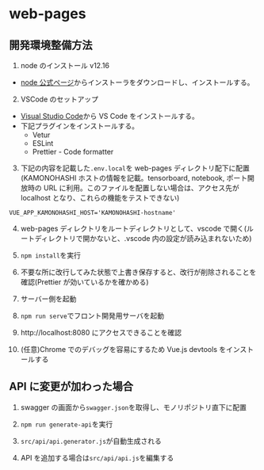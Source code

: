 # web-pages

## 開発環境整備方法

1. node のインストール v12.16

- [node 公式ページ](https://nodejs.org/ja/download/)からインストーラをダウンロードし、インストールする。

2. VSCode のセットアップ

- [Visual Studio Code](https://azure.microsoft.com/ja-jp/products/visual-studio-code/)から VS Code をインストールする。
- 下記プラグインをインストールする。
  - Vetur
  - ESLint
  - Prettier - Code formatter

3. 下記の内容を記載した`.env.local`を web-pages ディレクトリ配下に配置(KAMONOHASHI ホストの情報を記載。tensorboard, notebook, ポート開放時の URL に利用。このファイルを配置しない場合は、アクセス先が localhost となり、これらの機能をテストできない)

```
VUE_APP_KAMONOHASHI_HOST='KAMONOHASHI-hostname'
```

4. web-pages ディレクトリをルートディレクトリとして、vscode で開く(ルートディレクトリで開かないと、.vscode 内の設定が読み込まれないため)

5. `npm install`を実行

6. 不要な所に改行してみた状態で上書き保存すると、改行が削除されることを確認(Prettier が効いているかを確かめる)

7. サーバー側を起動

8. `npm run serve`でフロント開発用サーバを起動

9. http://localhost:8080 にアクセスできることを確認

10. (任意)Chrome でのデバッグを容易にするため Vue.js devtools をインストールする

## API に変更が加わった場合

1. swagger の画面から`swagger.json`を取得し、モノリポジトリ直下に配置

2. `npm run generate-api`を実行

3. `src/api/api.generator.js`が自動生成される

4. API を追加する場合は`src/api/api.js`を編集する
